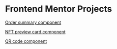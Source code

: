 # Frontend Mentor Projects 
[Order summary component](https://ordercomponent-akumar23.netlify.app/)

[NFT preview card component](https://nft-akumar23.netlify.app/)

[QR code component](https://qrcode-akumar23.netlify.app/)